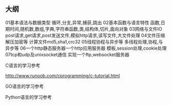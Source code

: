 
## 大纲

01基本语法与数据类型
	循环,分支,异常,捕获,跳出
02基本函数与语言特性
	函数,日期时间,随机数,数组,字典,字符串函数,类,结构体,切片,面向对象
03网络与文件IO
	post请求,get请求,post发送文件,模拟http请求,读写文件,大文件处理
04文件压缩解压加密等
	计算文件md5,sha1,crc32
05线程协程与异步等
	多线程处理,协程,与异步等
06一个http静态服务器一个http应用服务器
	模板,session处理,cookie处理
07tcp和udp及unixsocket通信
	实现一个ftp,websocket服务器


C语言的学习参考

http://www.runoob.com/cprogramming/c-tutorial.html

GO语言的学习参考


Python语言的学习参考


